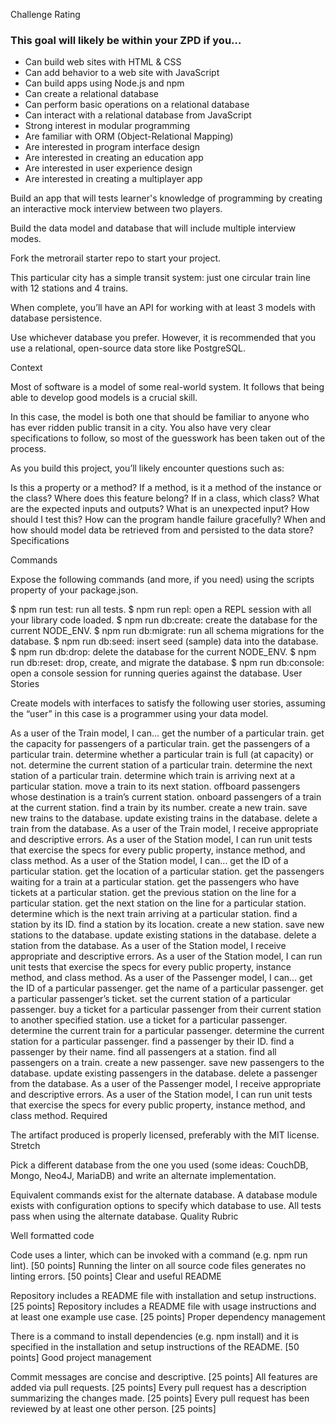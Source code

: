 Challenge Rating

### This goal will likely be within your ZPD if you…

- Can build web sites with HTML & CSS
- Can add behavior to a web site with JavaScript
- Can build apps using Node.js and npm
- Can create a relational database
- Can perform basic operations on a relational database
- Can interact with a relational database from JavaScript
- Strong interest in modular programming
- Are familiar with ORM (Object-Relational Mapping)
- Are interested in program interface design
- Are interested in creating an education app
- Are interested in user experience design
- Are interested in creating a multiplayer app

Build an app that will tests learner's knowledge of programming by creating an interactive mock interview between two players.

Build the data model and database that will include multiple interview modes.







Fork the metrorail starter repo to start your project.

This particular city has a simple transit system: just one circular train line with 12 stations and 4 trains.

When complete, you’ll have an API for working with at least 3 models with database persistence.

Use whichever database you prefer. However, it is recommended that you use a relational, open-source data store like PostgreSQL.



Context

Most of software is a model of some real-world system. It follows that being able to develop good models is a crucial skill.

In this case, the model is both one that should be familiar to anyone who has ever ridden public transit in a city. You also have very clear specifications to follow, so most of the guesswork has been taken out of the process.

As you build this project, you’ll likely encounter questions such as:

Is this a property or a method?
If a method, is it a method of the instance or the class?
Where does this feature belong? If in a class, which class?
What are the expected inputs and outputs?
What is an unexpected input?
How should I test this?
How can the program handle failure gracefully?
When and how should model data be retrieved from and persisted to the data store?
Specifications

Commands

Expose the following commands (and more, if you need) using the scripts property of your package.json.

 $ npm run test: run all tests.
 $ npm run repl: open a REPL session with all your library code loaded.
 $ npm run db:create: create the database for the current NODE_ENV.
 $ npm run db:migrate: run all schema migrations for the database.
 $ npm run db:seed: insert seed (sample) data into the database.
 $ npm run db:drop: delete the database for the current NODE_ENV.
 $ npm run db:reset: drop, create, and migrate the database.
 $ npm run db:console: open a console session for running queries against the database.
User Stories

Create models with interfaces to satisfy the following user stories, assuming the “user” in this case is a programmer using your data model.

 As a user of the Train model, I can…
 get the number of a particular train.
 get the capacity for passengers of a particular train.
 get the passengers of a particular train.
 determine whether a particular train is full (at capacity) or not.
 determine the current station of a particular train.
 determine the next station of a particular train.
 determine which train is arriving next at a particular station.
 move a train to its next station.
 offboard passengers whose destination is a train’s current station.
 onboard passengers of a train at the current station.
 find a train by its number.
 create a new train.
 save new trains to the database.
 update existing trains in the database.
 delete a train from the database.
 As a user of the Train model, I receive appropriate and descriptive errors.
 As a user of the Station model, I can run unit tests that exercise the specs for every public property, instance method, and class method.
 As a user of the Station model, I can…
 get the ID of a particular station.
 get the location of a particular station.
 get the passengers waiting for a train at a particular station.
 get the passengers who have tickets at a particular station.
 get the previous station on the line for a particular station.
 get the next station on the line for a particular station.
 determine which is the next train arriving at a particular station.
 find a station by its ID.
 find a station by its location.
 create a new station.
 save new stations to the database.
 update existing stations in the database.
 delete a station from the database.
 As a user of the Station model, I receive appropriate and descriptive errors.
 As a user of the Station model, I can run unit tests that exercise the specs for every public property, instance method, and class method.
 As a user of the Passenger model, I can…
 get the ID of a particular passenger.
 get the name of a particular passenger.
 get a particular passenger’s ticket.
 set the current station of a particular passenger.
 buy a ticket for a particular passenger from their current station to another specified station.
 use a ticket for a particular passenger.
 determine the current train for a particular passenger.
 determine the current station for a particular passenger.
 find a passenger by their ID.
 find a passenger by their name.
 find all passengers at a station.
 find all passengers on a train.
 create a new passenger.
 save new passengers to the database.
 update existing passengers in the database.
 delete a passenger from the database.
 As a user of the Passenger model, I receive appropriate and descriptive errors.
 As a user of the Station model, I can run unit tests that exercise the specs for every public property, instance method, and class method.
Required

 The artifact produced is properly licensed, preferably with the MIT license.
Stretch

Pick a different database from the one you used (some ideas: CouchDB, Mongo, Neo4J, MariaDB) and write an alternate implementation.

 Equivalent commands exist for the alternate database.
 A database module exists with configuration options to specify which database to use.
 All tests pass when using the alternate database.
Quality Rubric

Well formatted code

Code uses a linter, which can be invoked with a command (e.g. npm run lint). [50 points]
Running the linter on all source code files generates no linting errors. [50 points]
Clear and useful README

Repository includes a README file with installation and setup instructions. [25 points]
Repository includes a README file with usage instructions and at least one example use case. [25 points]
Proper dependency management

There is a command to install dependencies (e.g. npm install) and it is specified in the installation and setup instructions of the README. [50 points]
Good project management

Commit messages are concise and descriptive. [25 points]
All features are added via pull requests. [25 points]
Every pull request has a description summarizing the changes made. [25 points]
Every pull request has been reviewed by at least one other person. [25 points]

